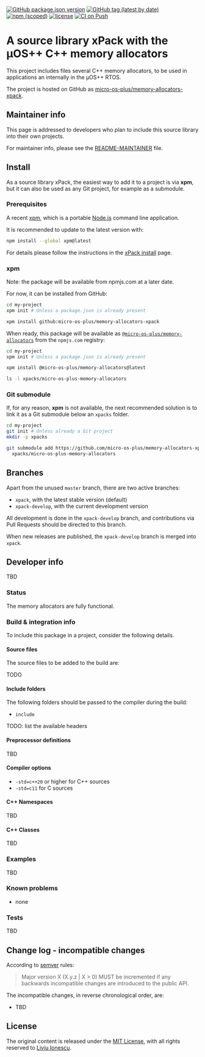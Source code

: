 [![GitHub package.json version](https://img.shields.io/github/package-json/v/micro-os-plus/memory-allocators-xpack)](https://github.com/micro-os-plus/memory-allocators-xpack/blob/xpack/package.json)
[![GitHub tag (latest by date)](https://img.shields.io/github/v/tag/micro-os-plus/memory-allocators-xpack)](https://github.com/micro-os-plus/memory-allocators-xpack/tags/)
[![npm (scoped)](https://img.shields.io/npm/v/@micro-os-plus/memory-allocators.svg?color=blue)](https://www.npmjs.com/package/@micro-os-plus/memory-allocators/)
[![license](https://img.shields.io/github/license/micro-os-plus/memory-allocators-xpack)](https://github.com/micro-os-plus/memory-allocators-xpack/blob/xpack/LICENSE)
[![CI on Push](https://github.com/micro-os-plus/memory-allocators-xpack/actions/workflows/CI.yml/badge.svg)](https://github.com/micro-os-plus/memory-allocators-xpack/actions/workflows/CI.yml)

# A source library xPack with the µOS++ C++ memory allocators

This project includes files several C++ memory allocators, to be used
in applications an internally in the µOS++ RTOS.

The project is hosted on GitHub as
[micro-os-plus/memory-allocators-xpack](https://github.com/micro-os-plus/memory-allocators-xpack).

## Maintainer info

This page is addressed to developers who plan to include this source
library into their own projects.

For maintainer info, please see the
[README-MAINTAINER](README-MAINTAINER.md) file.

## Install

As a source library xPack, the easiest way to add it to a project is via
**xpm**, but it can also be used as any Git project, for example as a submodule.

### Prerequisites

A recent [xpm](https://xpack.github.io/xpm/),
which is a portable [Node.js](https://nodejs.org/) command line application.

It is recommended to update to the latest version with:

```sh
npm install --global xpm@latest
```

For details please follow the instructions in the
[xPack install](https://xpack.github.io/install/) page.

### xpm

Note: the package will be available from npmjs.com at a later date.

For now, it can be installed from GitHub:

```sh
cd my-project
xpm init # Unless a package.json is already present

xpm install github:micro-os-plus/memory-allocators-xpack
```

When ready, this package will be available as
[`@micro-os-plus/memory-allocators`](https://www.npmjs.com/package/@micro-os-plus/memory-allocators)
from the `npmjs.com` registry:

```sh
cd my-project
xpm init # Unless a package.json is already present

xpm install @micro-os-plus/memory-allocators@latest

ls -l xpacks/micro-os-plus-memory-allocators
```

### Git submodule

If, for any reason, **xpm** is not available, the next recommended
solution is to link it as a Git submodule below an `xpacks` folder.

```sh
cd my-project
git init # Unless already a Git project
mkdir -p xpacks

git submodule add https://github.com/micro-os-plus/memory-allocators-xpack.git \
  xpacks/micro-os-plus-memory-allocators
```

## Branches

Apart from the unused `master` branch, there are two active branches:

- `xpack`, with the latest stable version (default)
- `xpack-develop`, with the current development version

All development is done in the `xpack-develop` branch, and contributions via
Pull Requests should be directed to this branch.

When new releases are published, the `xpack-develop` branch is merged
into `xpack`.

## Developer info

TBD

### Status

The memory allocators are fully functional.

### Build & integration info

To include this package in a project, consider the following details.

#### Source files

The source files to be added to the build are:

TODO

#### Include folders

The following folders should be passed to the compiler during the build:

- `include`

TODO: list the available headers

#### Preprocessor definitions

TBD

#### Compiler options

- `-std=c++20` or higher for C++ sources
- `-std=c11` for C sources

#### C++ Namespaces

TBD

#### C++ Classes

TBD

### Examples

TBD

### Known problems

- none

### Tests

TBD

## Change log - incompatible changes

According to [semver](https://semver.org) rules:

> Major version X (X.y.z | X > 0) MUST be incremented if any
backwards incompatible changes are introduced to the public API.

The incompatible changes, in reverse chronological order,
are:

- TBD

## License

The original content is released under the
[MIT License](https://opensource.org/licenses/MIT/),
with all rights reserved to
[Liviu Ionescu](https://github.com/ilg-ul/).

